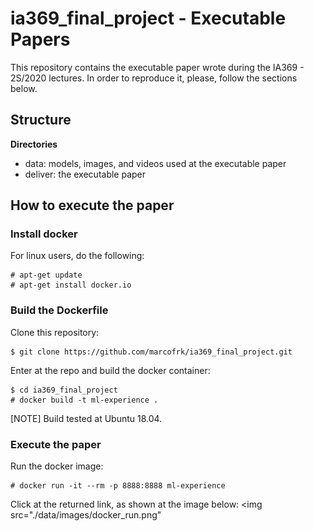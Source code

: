 # ia369_final_project - Executable Papers

This repository contains the executable paper wrote during the IA369 - 2S/2020 lectures.
In order to reproduce it, please, follow the sections below.

## Structure

**Directories**
* data: models, images, and videos used at the executable paper
* deliver: the executable paper

## How to execute the paper

### Install docker
For linux users, do the following:
```
# apt-get update
# apt-get install docker.io
```

### Build the Dockerfile
Clone this repository:
```
$ git clone https://github.com/marcofrk/ia369_final_project.git
```

Enter at the repo and build the docker container:
```
$ cd ia369_final_project
# docker build -t ml-experience .
```

[NOTE]
Build tested at Ubuntu 18.04.

### Execute the paper
Run the docker image:
```
# docker run -it --rm -p 8888:8888 ml-experience
```
Click at the returned link, as shown at the image below:
<img src="./data/images/docker_run.png"